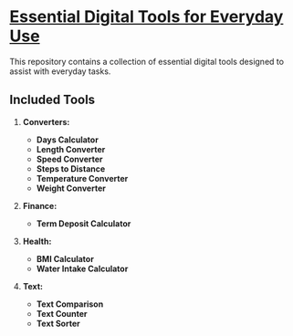 # [Essential Digital Tools for Everyday Use](https://eduardasrbastos.github.io/my-essential-toolbox/)

This repository contains a collection of essential digital tools designed to assist with everyday tasks.

## Included Tools

1. **Converters:**
   - **Days Calculator**
   - **Length Converter**
   - **Speed Converter**
   - **Steps to Distance**
   - **Temperature Converter**
   - **Weight Converter**

2. **Finance:**
   - **Term Deposit Calculator**

3. **Health:**
   - **BMI Calculator**
   - **Water Intake Calculator**

4. **Text:**
   - **Text Comparison**
   - **Text Counter**
   - **Text Sorter**